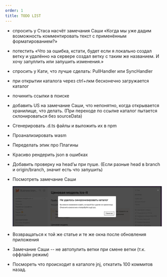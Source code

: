 ```yaml
---
order: 1
title: TODO LIST
---
```


-  спросить у Стаса насчёт замечания Саши «Когда мы уже дадим возможность комментировать текст с применённым форматированием?»

-  потестить «Что за ошибка, кстати, будет если я локально создал ветку и удалённо на сервере создал ветку с таким же названием. И хочу запуллить или запушить изменения.»

-  спросить у Кати, что лучше сделать: PullHandler или SyncHandler

-  при открытии каталога через ctrl+лкм бесконечно загружается каталог

-  починить ссылки в поиске

-  добавить US на замечание Саши, что непонятно, когда открывается хранилище, что делать. (При переходе по ссылке каталог пытается склонироваться без sourceData)

-  Сгенерировать .d.ts файлы и выложить их в npm

-  Проанализировать wasm

-  Переделать эпик про Плагины

-  Красиво рендерить json в ошибках

-  Добавить проверку на head’ы при пуше. (Если разные head в branch и origin/branch, значит есть что запушить)

-  Посмотреть замечание Саши

   ![](./todo_0.png)

-  Возвращаться к той же статье и те же окна после обновления приложения

-  Замечание Саши -- не автопулить ветки при смене ветки (т.к. оффлайн режим)

-  Посмореть что происходит в каталоге jnj, откатить 100 коммитов назад.